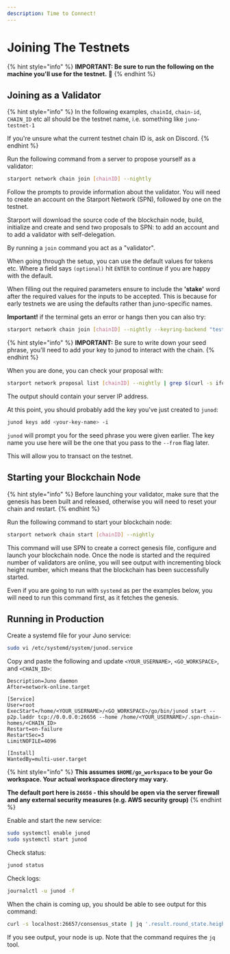 ```yaml
---
description: Time to Connect!
---
```


# Joining The Testnets

{% hint style="info" %}
**IMPORTANT: Be sure to run the following on the machine you'll use for the testnet.** 🙇
{% endhint %}

## **Joining as a Validator**

{% hint style="info" %}
In the following examples, `chainId`, `chain-id`, `CHAIN_ID` etc all should be the testnet name, i.e. something like `juno-testnet-1`

If you're unsure what the current testnet chain ID is, ask on Discord.
{% endhint %}

Run the following command from a server to propose yourself as a validator:

```sh
starport network chain join [chainID] --nightly
```

Follow the prompts to provide information about the validator. You will need to create an account on the Starport Network (SPN), followed by one on the testnet.

Starport will download the source code of the blockchain node, build, initialize and create and send two proposals to SPN: to add an account and to add a validator with self-delegation.

By running a `join` command you act as a "validator".

When going through the setup, you can use the default values for tokens etc. Where a field says `(optional)` hit `ENTER` to continue if you are happy with the default.

When filling out the required parameters ensure to include the **'stake'** word after the required values for the inputs to be accepted. This is because for early testnets we are using the defaults rather than juno-specific names.

**Important!** if the terminal gets an error or hangs then you can also try: 

```sh
starport network chain join [chainID] --nightly --keyring-backend "test"`
```

{% hint style="info" %}
**IMPORTANT:** Be sure to write down your seed phrase, you'll need to add your key to junod to interact with the chain.
{% endhint %}

When you are done, you can check your proposal with:

```sh
starport network proposal list [chainID] --nightly | grep $(curl -s ifconfig.me) -B 1
```

The output should contain your server IP address.

At this point, you should probably add the key you've just created to `junod`:

```sh
junod keys add <your-key-name> -i
```

`junod` will prompt you for the seed phrase you were given earlier. The key name you use here will be the one that you pass to the `--from` flag later.

This will allow you to transact on the testnet.

## Starting your Blockchain Node

{% hint style="info" %}
Before launching your validator, make sure that the genesis has been built and released, otherwise you will need to reset your chain and restart.
{% endhint %}

Run the following command to start your blockchain node:

```sh
starport network chain start [chainID] --nightly
```

This command will use SPN to create a correct genesis file, configure and launch your blockchain node. Once the node is started and the required number of validators are online, you will see output with incrementing block height number, which means that the blockchain has been successfully started.

Even if you are going to run with `systemd` as per the examples below, you will need to run this command first, as it fetches the genesis.

## Running in Production

Create a systemd file for your Juno service:

```sh
sudo vi /etc/systemd/system/junod.service
```

Copy and paste the following and update `<YOUR_USERNAME>`, `<GO_WORKSPACE>`, and `<CHAIN_ID>`:

```text
Description=Juno daemon
After=network-online.target

[Service]
User=root
ExecStart=/home/<YOUR_USERNAME>/<GO_WORKSPACE>/go/bin/junod start --p2p.laddr tcp://0.0.0.0:26656 --home /home/<YOUR_USERNAME>/.spn-chain-homes/<CHAIN_ID>
Restart=on-failure
RestartSec=3
LimitNOFILE=4096

[Install]
WantedBy=multi-user.target
```

{% hint style="info" %}
**This assumes `$HOME/go_workspace` to be your Go workspace. Your actual workspace directory may vary.**

**The default port here is `26656` - this should be open via the server firewall and any external security measures (e.g. AWS security group)**
{% endhint %}

Enable and start the new service:

```sh
sudo systemctl enable junod
sudo systemctl start junod
```

Check status:

```sh
junod status
```

Check logs:

```sh
journalctl -u junod -f
```

When the chain is coming up, you should be able to see output for this command:

```sh
curl -s localhost:26657/consensus_state | jq '.result.round_state.height_vote_set[0].prevotes_bit_array'
```

If you see output, your node is up. Note that the command requires the `jq` tool.
